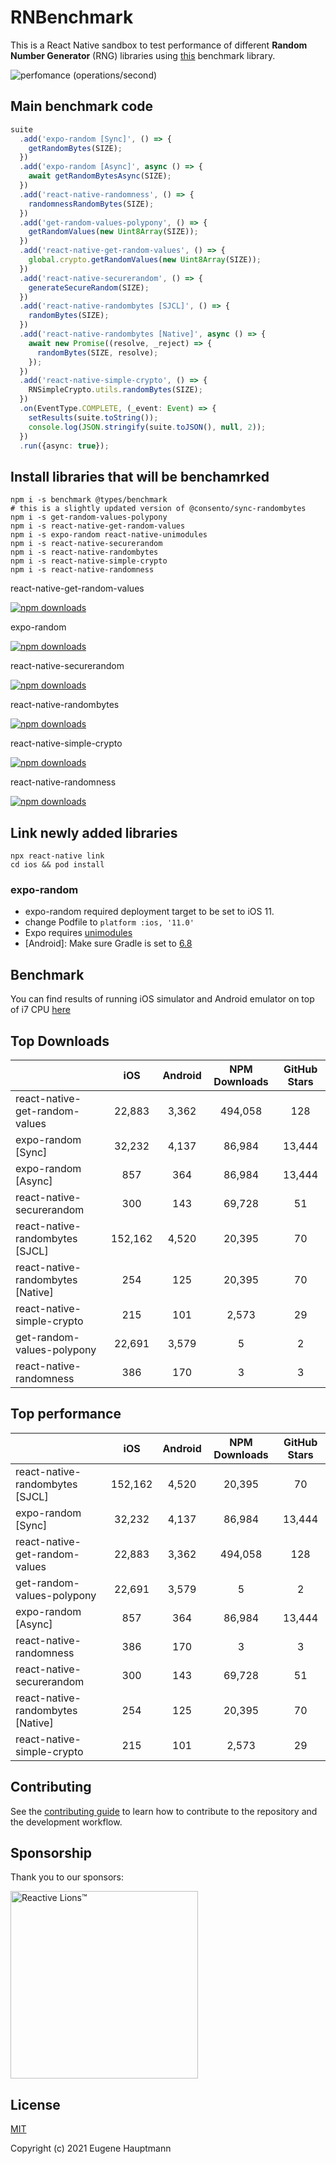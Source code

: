 # RNBenchmark

This is a React Native sandbox to test performance of different **Random Number Generator** (RNG) libraries using [this](https://www.npmjs.com/package/react-native-benchmark) benchmark library.

<img alt="perfomance (operations/second)" src="https://user-images.githubusercontent.com/1857263/115140306-78568880-9feb-11eb-8c30-e0d434491547.png">


## Main benchmark code

```Typescript
suite
  .add('expo-random [Sync]', () => {
    getRandomBytes(SIZE);
  })
  .add('expo-random [Async]', async () => {
    await getRandomBytesAsync(SIZE);
  })
  .add('react-native-randomness', () => {
    randomnessRandomBytes(SIZE);
  })
  .add('get-random-values-polypony', () => {
    getRandomValues(new Uint8Array(SIZE));
  })
  .add('react-native-get-random-values', () => {
    global.crypto.getRandomValues(new Uint8Array(SIZE));
  })
  .add('react-native-securerandom', () => {
    generateSecureRandom(SIZE);
  })
  .add('react-native-randombytes [SJCL]', () => {
    randomBytes(SIZE);
  })
  .add('react-native-randombytes [Native]', async () => {
    await new Promise((resolve, _reject) => {
      randomBytes(SIZE, resolve);
    });
  })
  .add('react-native-simple-crypto', () => {
    RNSimpleCrypto.utils.randomBytes(SIZE);
  })
  .on(EventType.COMPLETE, (_event: Event) => {
    setResults(suite.toString());
    console.log(JSON.stringify(suite.toJSON(), null, 2));
  })
  .run({async: true});
```

## Install libraries that will be benchamrked

```shell
npm i -s benchmark @types/benchmark
# this is a slightly updated version of @consento/sync-randombytes
npm i -s get-random-values-polypony
npm i -s react-native-get-random-values
npm i -s expo-random react-native-unimodules
npm i -s react-native-securerandom
npm i -s react-native-randombytes
npm i -s react-native-simple-crypto
npm i -s react-native-randomness
```

react-native-get-random-values

[![npm downloads](https://img.shields.io/npm/dw/react-native-get-random-values.svg?label=npm%20downloads&style=for-the-badge)](https://npmcharts.com/compare/react-native-get-random-values?minimal=true)

expo-random

[![npm downloads](https://img.shields.io/npm/dw/expo-random.svg?label=npm%20downloads&style=for-the-badge)](https://npmcharts.com/compare/expo-random?minimal=true)

react-native-securerandom

[![npm downloads](https://img.shields.io/npm/dw/react-native-securerandom.svg?label=npm%20downloads&style=for-the-badge)](https://npmcharts.com/compare/react-native-securerandom?minimal=true)

react-native-randombytes

[![npm downloads](https://img.shields.io/npm/dw/@consento/sync-randombytes.svg?label=npm%20downloads&style=for-the-badge)](https://npmcharts.com/compare/@consento/sync-randombytes?minimal=true)

react-native-simple-crypto

[![npm downloads](https://img.shields.io/npm/dw/react-native-simple-crypto.svg?label=npm%20downloads&style=for-the-badge)](https://npmcharts.com/compare/react-native-simple-crypto?minimal=true)

react-native-randomness

[![npm downloads](https://img.shields.io/npm/dw/react-native-randomness.svg?label=npm%20downloads&style=for-the-badge)](https://npmcharts.com/compare/react-native-randomness?minimal=true)

## Link newly added libraries

```shell
npx react-native link
cd ios && pod install
```

### expo-random

- expo-random required deployment target to be set to iOS 11.
- change Podfile to `platform :ios, '11.0'`
- Expo requires [unimodules](https://docs.expo.io/bare/installing-unimodules/)
- [Android]: Make sure Gradle is set to [6.8](https://github.com/expo/expo/blob/master/android/gradle/wrapper/gradle-wrapper.properties#L6)

## Benchmark

You can find results of running iOS simulator and Android emulator on top of i7 CPU [here](./benchmark)

## Top Downloads

|                                   |   iOS   | Android | NPM Downloads | GitHub Stars |
|-----------------------------------|:-------:|:-------:|:-------------:|:------------:|
| react-native-get-random-values    | 22,883  | 3,362   | 494,058       | 128          |
| expo-random [Sync]                | 32,232  | 4,137   | 86,984        | 13,444       |
| expo-random [Async]               | 857     | 364     | 86,984        | 13,444       |
| react-native-securerandom         | 300     | 143     | 69,728        | 51           |
| react-native-randombytes [SJCL]   | 152,162 | 4,520   | 20,395        | 70           |
| react-native-randombytes [Native] | 254     | 125     | 20,395        | 70           |
| react-native-simple-crypto        | 215     | 101     | 2,573         | 29           |
| get-random-values-polypony        | 22,691  | 3,579   | 5             | 2            |
| react-native-randomness           | 386     | 170     | 3             | 3            |

## Top performance

|                                   |   iOS   | Android | NPM Downloads | GitHub Stars |
|-----------------------------------|:-------:|:-------:|:-------------:|:------------:|
| react-native-randombytes [SJCL]   | 152,162 | 4,520   | 20,395        | 70           |
| expo-random [Sync]                | 32,232  | 4,137   | 86,984        | 13,444       |
| react-native-get-random-values    | 22,883  | 3,362   | 494,058       | 128          |
| get-random-values-polypony        | 22,691  | 3,579   | 5             | 2            |
| expo-random [Async]               | 857     | 364     | 86,984        | 13,444       |
| react-native-randomness           | 386     | 170     | 3             | 3            |
| react-native-securerandom         | 300     | 143     | 69,728        | 51           |
| react-native-randombytes [Native] | 254     | 125     | 20,395        | 70           |
| react-native-simple-crypto        | 215     | 101     | 2,573         | 29           |

## Contributing

See the [contributing guide](CONTRIBUTING.md) to learn how to contribute to the repository and the development workflow.

## Sponsorship

Thank you to our sponsors:

[<img width="300px" src="https://user-images.githubusercontent.com/1857263/114124204-c4e1eb80-98a8-11eb-80ab-64683c24bbc5.png" alt="Reactive Lions™" target="_blank">](https://www.reactivelions.com)

## License

[MIT](./LICENSE)

Copyright (c) 2021 Eugene Hauptmann
